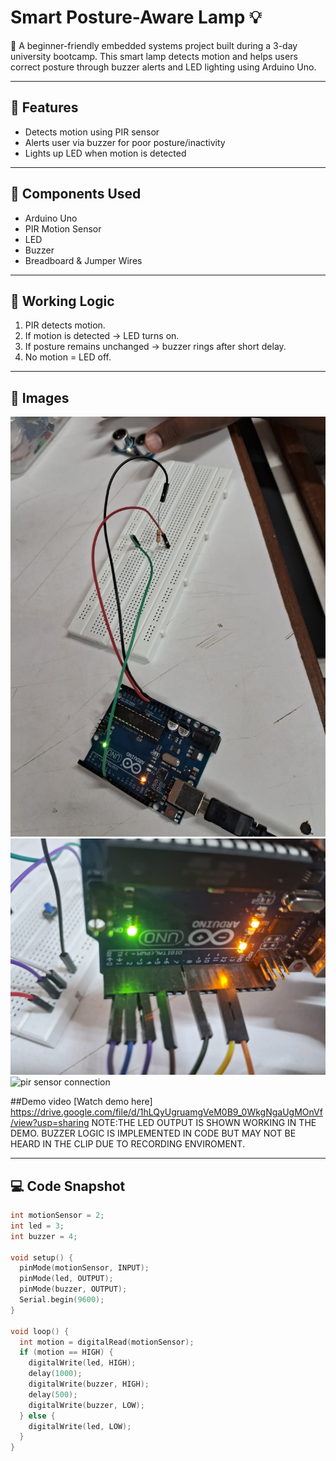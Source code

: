 # Smart Posture-Aware Lamp 💡

🚀 A beginner-friendly embedded systems project built during a 3-day university bootcamp. This smart lamp detects motion and helps users correct posture through buzzer alerts and LED lighting using Arduino Uno.

---

## 🔧 Features
- Detects motion using PIR sensor
- Alerts user via buzzer for poor posture/inactivity
- Lights up LED when motion is detected

---

## 🧠 Components Used
- Arduino Uno
- PIR Motion Sensor
- LED
- Buzzer
- Breadboard & Jumper Wires

---

## 🔁 Working Logic
1. PIR detects motion.
2. If motion is detected → LED turns on.
3. If posture remains unchanged → buzzer rings after short delay.
4. No motion = LED off.

---

## 📸 Images

![Wiring View](./wiring-view.jpg)  
![Active-arduino-setup](./active-arduino-setup.jpg)  
![pir sensor connection](./pir-sensor-connection.jpg)

##Demo video
[Watch demo here]
https://drive.google.com/file/d/1hLQyUgruamgVeM0B9_0WkgNgaUgMOnVf/view?usp=sharing
NOTE:THE LED OUTPUT IS SHOWN WORKING IN THE DEMO. BUZZER LOGIC IS IMPLEMENTED IN CODE BUT MAY NOT BE HEARD IN THE CLIP DUE TO RECORDING ENVIROMENT.

---

## 💻 Code Snapshot

```cpp
int motionSensor = 2;
int led = 3;
int buzzer = 4;

void setup() {
  pinMode(motionSensor, INPUT);
  pinMode(led, OUTPUT);
  pinMode(buzzer, OUTPUT);
  Serial.begin(9600);
}

void loop() {
  int motion = digitalRead(motionSensor);
  if (motion == HIGH) {
    digitalWrite(led, HIGH);
    delay(1000);
    digitalWrite(buzzer, HIGH);
    delay(500);
    digitalWrite(buzzer, LOW);
  } else {
    digitalWrite(led, LOW);
  }
}
